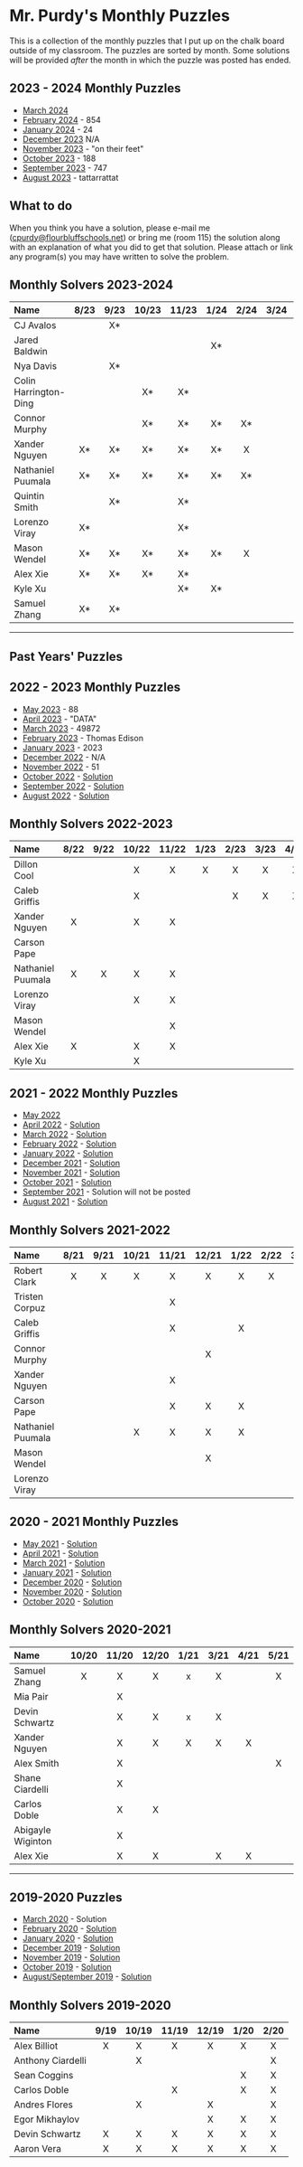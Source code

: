 # Mr. Purdy's Monthly Puzzles

This is a collection of the monthly puzzles that I put up on the chalk board outside of my classroom.  The puzzles are sorted by month.  Some solutions will be provided *after* the month in which the puzzle was posted has ended.

## 2023 - 2024 Monthly Puzzles

* [March 2024](./Puzzles/2024-03/README.md)
* [February 2024](./Puzzles/2024-02/README.md) - 854
* [January 2024](./Puzzles/2024-01/README.md) - 24
* [December 2023](./Puzzles/2023-12/README.md) N/A
* [November 2023](./Puzzles/2023-11/README.md) - "on their feet"
* [October 2023](./Puzzles/2023-10/README.md) - 188
* [September 2023](./Puzzles/2023-09/README.md) - 747
* [August 2023](./Puzzles/2023-08/README.md) - tattarrattat

## What to do
When you think you have a solution, please e-mail me (cpurdy@flourbluffschools.net) or bring me (room 115) the solution along with an explanation of what you did to get that solution.  Please attach or link any program(s) you may have written to solve the problem.

## Monthly Solvers 2023-2024

|     Name         		 | 8/23  | 9/23  | 10/23 | 11/23 | 1/24  | 2/24  | 3/24  | 4/24  | 5/24 |
|:--               		 |:-:    |:-:    |:-:    |:-:    | :-:   |:-:    |:-:    |  :-:  | :-:   |
| CJ Avalos              |       | X*    |       |       |       |       |       |       |       |
| Jared Baldwin          |       |       |       |       |  X*   |       |       |       |       |
| Nya Davis              |       | X*    |       |       |       |       |       |       |       |
| Colin Harrington-Ding  |       |       |  X*   |  X*   |       |       |       |       |       |
| Connor Murphy          |       |       |  X*   |  X*   |  X*   |  X*   |       |       |       |
| Xander Nguyen          | X*    | X*    |  X*   |  X*   |  X*   |  X    |       |       |       |
| Nathaniel Puumala      | X*    | X*    |  X*   |  X*   |  X*   |  X*   |       |       |       |
| Quintin Smith          |       | X*    |       |  X*   |       |       |       |       |       |
| Lorenzo Viray          | X*    |       |       |  X*   |       |       |       |       |       |
| Mason Wendel           | X*    | X*    |  X*   |  X*   |  X*   |   X   |       |       |       |
| Alex Xie               | X*    | X*    |  X*   |  X*   |       |       |       |       |       |
| Kyle Xu                |       |       |       |  X*   |  X*   |       |       |       |       |
| Samuel Zhang           | X*    | X*    |       |       |       |       |       |       |       |


---
## Past Years' Puzzles

## 2022 - 2023 Monthly Puzzles
* [May 2023](./Puzzles/2023-05/README.md) - 88
* [April 2023](./Puzzles/2023-04/README.md) - "DATA"
* [March 2023](./Puzzles/2023-03/README.md) - 49872
* [February 2023](./Puzzles/2023-02/README.md) - Thomas Edison 
* [January 2023](./Puzzles/2023-01/README.md) - 2023
* [December 2022](./Puzzles/2022-12/README.md) - N/A
* [November 2022](./Puzzles/2022-11/README.md) - 51
* [October 2022](./Puzzles/2022-10/README.md) - [Solution](./Puzzles/2022-10/SOLUTION.md)
* [September 2022](./Puzzles/2022-09/README.md) - [Solution](./Puzzles/2022-09/SOLUTION.md)
* [August 2022](./Puzzles/2022-08/README.md) - [Solution](./Puzzles/2022-08/SOLUTION.md)

## Monthly Solvers 2022-2023

|     Name         		 | 8/22  | 9/22  | 10/22 | 11/22 | 1/23  | 2/23  | 3/23  | 4/23  | 5/23 |
|:--               		 |:-:    |:-:    |:-:    |:-:    | :-:   |:-:    |:-:    |  :-:  | :-:   |
| Dillon Cool            |       |       |  X    |  X    |   X   |   X    |  X   |  X    |   X   |
| Caleb Griffis          |       |       |  X    |       |       |   X    |  X   |  X    |   X    |
| Xander Nguyen          | X     |       |  X    |  X    |       |       |       |       |       |
| Carson Pape            |       |       |       |       |       |       |       |       |  X     |
| Nathaniel Puumala      | X     | X     |  X    |   X   |       |       |       |       |  X     |
| Lorenzo Viray          |       |       |  X    |   X   |       |       |       |       | X      |
| Mason Wendel           |       |       |       |   X   |       |       |       |       |       |
| Alex Xie               | X     |       |  X    |  X    |       |       |       |       |       |
| Kyle Xu                |       |       |  X    |       |       |       |       |       |       |


## 2021 - 2022 Monthly Puzzles
* [May 2022](./Puzzles/2022-05/README.md)
* [April 2022](./Puzzles/2022-04/README.md) - [Solution](./Puzzles/2022-04/SOLUTION.md)
* [March 2022](./Puzzles/2022-03/README.md) - [Solution](./Puzzles/2022-03/SOLUTION.md)
* [February 2022](./Puzzles/2022-02/README.md) - [Solution](./Puzzles/2022-02/SOLUTION.md)
* [January 2022](./Puzzles/2022-01/README.md) - [Solution](./Puzzles/2022-01/SOLUTION.md)
* [December 2021](./Puzzles/2021-12/README.md) - [Solution](./Puzzles/2021-12/SOLUTION.md)
* [November 2021](./Puzzles/2021-11/README.md) - [Solution](./Puzzles/2021-11/SOLUTION.md)
* [October 2021](./Puzzles/2021-10/README.md) - [Solution](./Puzzles/2021-10/SOLUTION.md)
* [September 2021](./Puzzles/2021-09/README.md) - Solution will not be posted
* [August 2021](./Puzzles/2021-08/README.md) - [Solution](./Puzzles/2021-08/SOLUTION.md)

## Monthly Solvers 2021-2022

|     Name         		   | 8/21  | 9/21  | 10/21 | 11/21 | 12/21 | 1/22  | 2/22  | 3/22  | 4/22  | 5/22  |
|:--               		   |:-:    |:-:    |:-:    |:-:    | :-:   |:-:    |:-:    |  :-:  | :-:   | :-:   |
| Robert Clark     		   | X     | X     | X     | X     | X     |  X    |   X   |  X    | X     |  X    |
| Tristen Corpuz         |       |       |       | X     |       |       |       |       |       |       |
| Caleb Griffis          |       |       |       | X     |       |  X    |       |       | X     |       |
| Connor Murphy			     |       |       |       |       | X     |       |       | X     |       |       |
| Xander Nguyen          |       |       |       | X     |       |       |       |       |       |       |
| Carson Pape            |       |       |       | X     |  X    |   X   |       |       |       |       | 
| Nathaniel Puumala      |       |       | X     | X     |  X    |   X   |       | X     | X     |       | 
| Mason Wendel           |       |       |       |       |  X    |       |       |       |       |       | 
| Lorenzo Viray          |       |       |       |       |       |       |       |  X    | X     |       | 


## 2020 - 2021 Monthly Puzzles
* [May 2021](./Puzzles/2021-05/README.md) - [Solution](./Puzzles/2021-05/SOLUTION.md)
* [April 2021](./Puzzles/2021-04/README.md) - [Solution](./Puzzles/2021-04/SOLUTION.md)
* [March 2021](./Puzzles/2021-03/README.md) - [Solution](./Puzzles/2021-03/SOLUTIONS.md)
* [January 2021](./Puzzles/2021-01/README.md) - [Solution](./Puzzles/2021-01/SOLUTION.md)
* [December 2020](./Puzzles/2020-12/README.md) - [Solution](./Puzzles/2020-12/SOLUTION.md)
* [November 2020](./Puzzles/2020-11/README.md) - [Solution](./Puzzles/2020-11/SOLUTION.md)
* [October 2020](./Puzzles/2020-10/README.md) - [Solution](./Puzzles/2020-10/SOLUTION.md)


## Monthly Solvers 2020-2021

|     Name          | 10/20 | 11/20 | 12/20 | 1/21 | 3/21 | 4/21 | 5/21 |
|:--                |:-:   |:-:    |:-:    |:-:    | :-:   |:-:   |:-:   |
| Samuel Zhang      | X    | X     | X     |  x    | X     |      | X    |
| Mia Pair          |      | X     |       |       |       |      |      |
| Devin Schwartz    |      | X     | X     | x     |  X    |      |      |
| Xander Nguyen     |      | X     | X     | X     |  X    | X    |      |
| Alex Smith        |      | X     |       |       |       |      |X     |
| Shane Ciardelli   |      | X     |       |       |       |      |      |
| Carlos Doble      |      | X     | X     |       |       |      |      |
| Abigayle Wiginton |      | X     |       |       |       |      |      |
| Alex Xie          |      | X     | X     |       |  X    | X    |      |


---

## 2019-2020 Puzzles
* [March 2020](./Puzzles/2020-03/README.md) - Solution
* [February 2020](./Puzzles/2020-02/README.md) - [Solution](./Puzzles/2020-02/SOLUTION.md)
* [January 2020](./Puzzles/2020-01/README.md) - [Solution](./Puzzles/2020-01/SOLUTION.md)
* [December 2019](./Puzzles/2019-12/README.md) - [Solution](./Puzzles/2019-12/SOLUTION.md)
* [November 2019](./Puzzles/2019-11/README.md) - [Solution](./Puzzles/2019-11/SOLUTION.md)
* [October 2019](./Puzzles/2019-10/README.md) - [Solution](./Puzzles/2019-10/SOLUTION.md)
* [August/September 2019](./Puzzles/2019-09/README.md) - [Solution](./Puzzles/2019-09/SOLUTION.md)


## Monthly Solvers 2019-2020

|     Name    | 9/19 | 10/19 | 11/19 | 12/19 | 1/20 | 2/20 |
|:--          |:-:   |:-:    |:-:    |:-:    |:-:   |:-:   |
|Alex Billiot |    X |     X |     X |     X |    X |X     |
|Anthony Ciardelli | | X     |       |       |      | X    |
|Sean Coggins |      |       |       |       |  X   |X     |
|Carlos Doble |      |       |    X  |       |    X |X     |
|Andres Flores|      |  X    |       |  X    |      |X     |
|Egor Mikhaylov|     |       |       |  X    |   X  |X     | 
|Devin Schwartz| X   |  X    |  X    |  X    |  X   |X     |
|Aaron Vera    | X   | X     | X     |  X    |  X   |X     |
